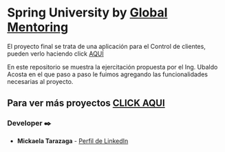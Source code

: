 # Spring University by [Global Mentoring](https://www.globalmentoring.com.mx/)

El proyecto final se trata de una aplicación para el Control de clientes, pueden verlo haciendo click [AQUÍ]() 

En este repositorio se muestra la ejercitación propuesta por el Ing. Ubaldo Acosta en el que paso a paso le fuimos agregando las funcionalidades necesarias al proyecto.

## Para ver más proyectos [CLICK AQUI](https://github.com/mickaelatarazaga) 

### Developer ✒️
* **Mickaela Tarazaga** - [Perfil de LinkedIn](https://www.linkedin.com/in/mickaelatarazaga/) 

